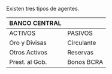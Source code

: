 Existen tres tipos de agentes.

| BANCO CENTRAL  |            |
| -------------- | ---------- |
| ACTIVOS        | PASIVOS    |
| Oro y Divisas  | Circulante |
| Otros Activos  | Reservas   |
| Prest. al Gob. | Bonos BCRA |
